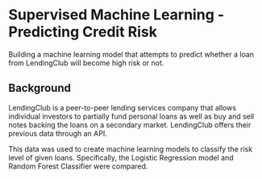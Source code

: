 # Supervised Machine Learning - Predicting Credit Risk
Building a machine learning model that attempts to predict whether a loan from LendingClub will become high risk or not.

## Background
LendingClub is a peer-to-peer lending services company that allows individual investors to partially fund personal loans as well as buy and sell notes backing the loans on a secondary market. LendingClub offers their previous data through an API.

This data was used to create machine learning models to classify the risk level of given loans. Specifically, the Logistic Regression model and Random Forest Classifier were compared.

